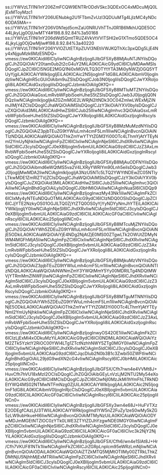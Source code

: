 ss://YWVzLTI1Ni1nY206ZmFCQW9ENTRrODdVSkc3QDExOC4xMDcuMjQ0LjExMToyMzc1
ss://YWVzLTI1Ni1nY206UENubkg2U1FTbmZvUzI3QDUuMTg4LjIzMC4yNDc6ODA5MA==
ss://YWVzLTI1Ni1nY206V0N1ejd5cmZaU0NRUVhTTnJ0R1B6MkhUQDE5OC44LjkyLjg0OjUwMTY4#198.8.92.84%3a50168
ss://YWVzLTI1Ni1nY206dWd5QmtTRUZ4VkVtVVlTSHl2eG1XTmo5QDE5OC44LjkyLjg0OjQwMjIw#198.8.92.84%3a40220
ss://YWVzLTI1Ni1nY206YVlOZUtETXpZUVl3NEtiVWJKQThXc3pxQDg5LjE4Ny4xNjguMzk6MzE5NDQ=
vmess://ew0KICAidiI6ICIyIiwNCiAgInBzIjogIlJlbGF5XyB8MjAuNTJNYiIsDQogICJhZGQiOiAiY20tam0ub2t2cG4uY2MiLA0KICAicG9ydCI6ICIyMDAwMSIsDQogICJpZCI6ICI5NGE2MGQ1Ni0xMGVlLTQ3OTYtYTA3Mi0yNWZjOGQ5YTUyYjgiLA0KICAiYWlkIjogIjEiLA0KICAic2N5IjogImF1dG8iLA0KICAibmV0IjogIndzIiwNCiAgInR5cGUiOiAibm9uZSIsDQogICJob3N0IjogIiIsDQogICJwYXRoIjogIi8iLA0KICAidGxzIjogIiIsDQogICJzbmkiOiAiIg0KfQ==
vmess://ew0KICAidiI6ICIyIiwNCiAgInBzIjogIlJlbGF5XyB8MTIuMTZNYiIsDQogICJhZGQiOiAiaGsxLmRvbWFpbi5oeHJheS5tZSIsDQogICJwb3J0IjogIjQ0NDQzIiwNCiAgImlkIjogIjk4ZGZmMGE2LWRjN2ItNDk3OC04ZmIwLWExMjZiNmJlMjY4ZCIsDQogICJhaWQiOiAiMSIsDQogICJzY3kiOiAiYXV0byIsDQogICJuZXQiOiAid3MiLA0KICAidHlwZSI6ICJub25lIiwNCiAgImhvc3QiOiAiaGsxLmRvbWFpbi5oeHJheS5tZSIsDQogICJwYXRoIjogIi8iLA0KICAidGxzIjogInRscyIsDQogICJzbmkiOiAiIg0KfQ==
vmess://ew0KICAidiI6ICIyIiwNCiAgInBzIjogIlJlbGF5XyB8MzMuMzdNYiIsDQogICJhZGQiOiAiZ3pjbTEuZG9tYWluLmh4cmF5Lm1lIiwNCiAgInBvcnQiOiAiNTIzNDQiLA0KICAiaWQiOiAiOThkZmYwYTYtZGM3Yi00OTc4LThmYjAtYTEyNmI2YmUyNjhkIiwNCiAgImFpZCI6ICIxIiwNCiAgInNjeSI6ICJhdXRvIiwNCiAgIm5ldCI6ICJ3cyIsDQogICJ0eXBlIjogIm5vbmUiLA0KICAiaG9zdCI6ICJzZ3AxLmRvbWFpbi5oeHJheS5tZSIsDQogICJwYXRoIjogIi8iLA0KICAidGxzIjogInRscyIsDQogICJzbmkiOiAiIg0KfQ==
vmess://ew0KICAidiI6ICIyIiwNCiAgInBzIjogIlJlbGF5XyB8MjAuODFNYiIsDQogICJhZGQiOiAibmd6eWQtMS5va2V4LXRyYWRlYm90Lnh5eiIsDQogICJwb3J0IjogIjMwMDA2IiwNCiAgImlkIjogIjA3NzU5NTc5LTQ2YWYtNDEwZC05NTIyLTkwMDE1ZmRlZTVjZCIsDQogICJhaWQiOiAiMSIsDQogICJzY3kiOiAiYXV0byIsDQogICJuZXQiOiAid3MiLA0KICAidHlwZSI6ICJub25lIiwNCiAgImhvc3QiOiAiIiwNCiAgInBhdGgiOiAiLyIsDQogICJ0bHMiOiAiIiwNCiAgInNuaSI6ICIiDQp9
vmess://ew0KICAidiI6ICIyIiwNCiAgInBzIjogInwzMy43Nk1iIiwNCiAgImFkZCI6ICIxMy4yNTEuNDQuOTMiLA0KICAicG9ydCI6ICIzNDQ0OSIsDQogICJpZCI6ICJjYTE2NzkyOS01OGJlLTQ0ZjYtZTQ0OS0yYjYyNDYyNmJhYTEiLA0KICAiYWlkIjogIjY0IiwNCiAgInNjeSI6ICJhdXRvIiwNCiAgIm5ldCI6ICJ3cyIsDQogICJ0eXBlIjogIm5vbmUiLA0KICAiaG9zdCI6ICIiLA0KICAicGF0aCI6ICIvIiwNCiAgInRscyI6ICIiLA0KICAic25pIjogIiINCn0=
vmess://ew0KICAidiI6ICIyIiwNCiAgInBzIjogIlJlbGF5XyB8MTcuMjZNYiIsDQogICJhZGQiOiAiYWh5ZDEuZG9tYWluLmh4cmF5Lm1lIiwNCiAgInBvcnQiOiAiNjE5ODkiLA0KICAiaWQiOiAiYjE4NDg2NjAtZjE0MS00ZTgwLTk2OWUtZDMyNWM4MGFhMjA5IiwNCiAgImFpZCI6ICIxIiwNCiAgInNjeSI6ICJhdXRvIiwNCiAgIm5ldCI6ICJ3cyIsDQogICJ0eXBlIjogIm5vbmUiLA0KICAiaG9zdCI6ICJzZ3AxLmRvbWFpbi5oeHJheS5tZSIsDQogICJwYXRoIjogIi8iLA0KICAidGxzIjogInRscyIsDQogICJzbmkiOiAiIg0KfQ==
vmess://ew0KICAidiI6ICIyIiwNCiAgInBzIjogIlJlbGF5XyB8MjkuMzVNYiIsDQogICJhZGQiOiAiZ3pjbTEuZG9tYWluLmh4cmF5Lm1lIiwNCiAgInBvcnQiOiAiNTIzNDQiLA0KICAiaWQiOiAiNWNmZmY3YWQtMmY5Yy00MDRlLTg4NDQtMWVjYTRmMmZlNWFjIiwNCiAgImFpZCI6ICIxIiwNCiAgInNjeSI6ICJhdXRvIiwNCiAgIm5ldCI6ICJ3cyIsDQogICJ0eXBlIjogIm5vbmUiLA0KICAiaG9zdCI6ICJzZ3AxLmRvbWFpbi5oeHJheS5tZSIsDQogICJwYXRoIjogIi8iLA0KICAidGxzIjogInRscyIsDQogICJzbmkiOiAiIg0KfQ==
vmess://ew0KICAidiI6ICIyIiwNCiAgInBzIjogIlJlbGF5XyB8MTguMTNNYiIsDQogICJhZGQiOiAiYWh5ZDEuZG9tYWluLmh4cmF5Lm1lIiwNCiAgInBvcnQiOiAiNjE5ODkiLA0KICAiaWQiOiAiOThkZmYwYTYtZGM3Yi00OTc4LThmYjAtYTEyNmI2YmUyNjhkIiwNCiAgImFpZCI6ICIxIiwNCiAgInNjeSI6ICJhdXRvIiwNCiAgIm5ldCI6ICJ3cyIsDQogICJ0eXBlIjogIm5vbmUiLA0KICAiaG9zdCI6ICJzZ3AxLmRvbWFpbi5oeHJheS5tZSIsDQogICJwYXRoIjogIi8iLA0KICAidGxzIjogInRscyIsDQogICJzbmkiOiAiIg0KfQ==
vmess://ew0KICAidiI6ICIyIiwNCiAgInBzIjogInwyOS42OE1iIiwNCiAgImFkZCI6ICIzLjExMi4xODkuMzYiLA0KICAicG9ydCI6ICI0NDMiLA0KICAiaWQiOiAiYzM2ZTk5YzktY2RiOC00YWI4LTg1ZTctNzhhNWY5ZTg0MGY0IiwNCiAgImFpZCI6ICIyIiwNCiAgInNjeSI6ICJhdXRvIiwNCiAgIm5ldCI6ICJ3cyIsDQogICJ0eXBlIjogIm5vbmUiLA0KICAiaG9zdCI6ICJqcDIub2N0b3B1c3Zwbi50ZWFtIiwNCiAgInBhdGgiOiAiL29jdG9wdXN2cG4vIiwNCiAgInRscyI6ICJ0bHMiLA0KICAic25pIjogIiINCn0=
vmess://ew0KICAidiI6ICIyIiwNCiAgInBzIjogIlJlbGF5X/Cfh7rwn4e4VVMt8J+HuvCfh7hVU18xMzI2OCIsDQogICJhZGQiOiAibGEyLnVzLjM2NTU2My54eXoiLA0KICAicG9ydCI6ICI4MCIsDQogICJpZCI6ICIwNjI0MzJkMi1hYmFhLTRkNDEtYWQ4MS02NTMwNTFmNzg0ZjUiLA0KICAiYWlkIjogIjAiLA0KICAic2N5IjogImF1dG8iLA0KICAibmV0IjogInRjcCIsDQogICJ0eXBlIjogIm5vbmUiLA0KICAiaG9zdCI6ICIiLA0KICAicGF0aCI6ICIvIiwNCiAgInRscyI6ICIiLA0KICAic25pIjogIiINCn0=
vmess://ew0KICAidiI6ICIyIiwNCiAgInBzIjogIlJlbGF5Xy3wn4e68J+HuFVTXzE2ODEgfCAzLjU3TWIiLA0KICAiYWRkIjogImd1YW5nZ2FuZy1zeS0wMy5kZG5zLW9ubHkueHl6IiwNCiAgInBvcnQiOiAiMTMyNzUiLA0KICAiaWQiOiAiODYwMDJmMGEtNTZlOC0zYTk0LWE3ZTYtZDJhYzgwNDE0MGY0IiwNCiAgImFpZCI6ICIxIiwNCiAgInNjeSI6ICJhdXRvIiwNCiAgIm5ldCI6ICJ3cyIsDQogICJ0eXBlIjogIm5vbmUiLA0KICAiaG9zdCI6ICIiLA0KICAicGF0aCI6ICIvc3k2NjY2NjYiLA0KICAidGxzIjogIiIsDQogICJzbmkiOiAiIg0KfQ==
vmess://ew0KICAidiI6ICIyIiwNCiAgInBzIjogIlJlbGF5X/Cfh6/wn4e1SlAt8J+Hr/Cfh7VKUF81NTk1IiwNCiAgImFkZCI6ICJrZGRpLnplcm95eWRzLmNjIiwNCiAgInBvcnQiOiAiODAiLA0KICAiaWQiOiAiZTZkMTQ5MjMtOTllMy00ZTRkLThkZDMtNjU5NjhhMjExMTRiIiwNCiAgImFpZCI6ICIxIiwNCiAgInNjeSI6ICJhdXRvIiwNCiAgIm5ldCI6ICJ3cyIsDQogICJ0eXBlIjogIm5vbmUiLA0KICAiaG9zdCI6ICIiLA0KICAicGF0aCI6ICIvIiwNCiAgInRscyI6ICIiLA0KICAic25pIjogIiINCn0=
